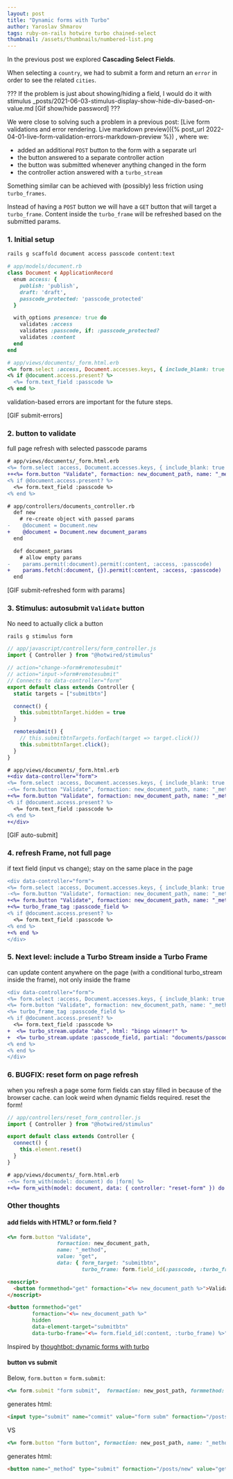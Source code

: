 ```yaml
---
layout: post
title: "Dynamic forms with Turbo"
author: Yaroslav Shmarov
tags: ruby-on-rails hotwire turbo chained-select
thumbnail: /assets/thumbnails/numbered-list.png
---
```


In the previous post we explored **Cascading Select Fields**.

When selecting a `country`, we had to submit a form and return an `error` in order to see the related `cities`.

???
If the problem is just about showing/hiding a field, I would do it with stimulus
_posts/2021-06-03-stimulus-display-show-hide-div-based-on-value.md
[Gif show/hide password]
???

We were close to solving such a problem in a previous post:
[Live form validations and error rendering. Live markdown preview]({% post_url 2022-04-01-live-form-validation-errors-markdown-preview %})
, where we:
* added an additional `POST` button to the form with a separate url
* the button answered to a separate controller action
* the button was submitted whenever anything changed in the form
* the controller action answered with a `turbo_stream`

Something similar can be achieved with (possibly) less friction using `turbo_frames`.

Instead of having a `POST` button we will have a `GET` button that will target a `turbo_frame`. Content inside the `turbo_frame` will be refreshed based on the submitted params.

### 1. Initial setup

```sh
rails g scaffold document access passcode content:text
```

```ruby
# app/models/document.rb
class Document < ApplicationRecord
  enum access: {
    publish: 'publish',
    draft: 'draft',
    passcode_protected: 'passcode_protected'
  }

  with_options presence: true do
    validates :access
    validates :passcode, if: :passcode_protected?
    validates :content
  end
end
```

```ruby
# app/views/documents/_form.html.erb
<%= form.select :access, Document.accesses.keys, { include_blank: true }, {} %>
<% if @document.access.present? %>
  <%= form.text_field :passcode %>
<% end %>
```

validation-based errors are important for the future steps.

[GIF submit-errors]

### 2. button to validate

full page refresh with selected passcode params

```diff
# app/views/documents/_form.html.erb
<%= form.select :access, Document.accesses.keys, { include_blank: true }, {} %>
++<%= form.button "Validate", formaction: new_document_path, name: "_method", value: "get" %>
<% if @document.access.present? %>
  <%= form.text_field :passcode %>
<% end %>
```

```diff
# app/controllers/documents_controller.rb
  def new
    # re-create object with passed params
-    @document = Document.new
+    @document = Document.new document_params
  end

  def document_params
    # allow empty params
-    params.permit(:document).permit(:content, :access, :passcode)
+    params.fetch(:document, {}).permit(:content, :access, :passcode)
  end
```

[GIF submit-refreshed form with params]

### 3. Stimulus: autosubmit `Validate` button

No need to actually click a button

```sh
rails g stimulus form
```

```js
// app/javascript/controllers/form_controller.js
import { Controller } from "@hotwired/stimulus"

// action="change->form#remotesubmit"
// action="input->form#remotesubmit"
// Connects to data-controller="form"
export default class extends Controller {
  static targets = ["submitbtn"]

  connect() {
    this.submitbtnTarget.hidden = true
  }

  remotesubmit() {
    // this.submitbtnTargets.forEach(target => target.click())
    this.submitbtnTarget.click();
  }
}
```

```diff
# app/views/documents/_form.html.erb
+<div data-controller="form">
<%= form.select :access, Document.accesses.keys, { include_blank: true }, { data: { action: "change->form#remotesubmit" } } %>
-<%= form.button "Validate", formaction: new_document_path, name: "_method", value: "get" %>
+<%= form.button "Validate", formaction: new_document_path, name: "_method", value: "get", data: { form_target: "submitbtn" } %>
<% if @document.access.present? %>
  <%= form.text_field :passcode %>
<% end %>
+</div>
```

[GIF auto-submit]

### 4. refresh Frame, not full page

if text field (input vs change); 
stay on the same place in the page

```diff
<div data-controller="form">
<%= form.select :access, Document.accesses.keys, { include_blank: true }, { data: { action: "change->form#remotesubmit" } } %>
-<%= form.button "Validate", formaction: new_document_path, name: "_method", value: "get", data: { form_target: "submitbtn" } %>
+<%= form.button "Validate", formaction: new_document_path, name: "_method", value: "get", data: { form_target: "submitbtn", turbo_frame: :passcode_field } %>
+<%= turbo_frame_tag :passcode_field %>
<% if @document.access.present? %>
  <%= form.text_field :passcode %>
<% end %>
+<% end %>
</div>
```

### 5. Next level: include a Turbo Stream inside a Turbo Frame

can update content anywhere on the page (with a conditional turbo_stream inside the frame), not only inside the frame

```diff
<div data-controller="form">
<%= form.select :access, Document.accesses.keys, { include_blank: true }, { data: { action: "change->form#remotesubmit" } } %>
<%= form.button "Validate", formaction: new_document_path, name: "_method", value: "get", data: { form_target: "submitbtn", turbo_frame: :passcode_field } %>
<%= turbo_frame_tag :passcode_field %>
<% if @document.access.present? %>
  <%= form.text_field :passcode %>
+  <%= turbo_stream.update "abc", html: "bingo winner!" %>
+  <%= turbo_stream.update :passcode_field, partial: "documents/passcode_fields", locals: {form: form} %>
<% end %>
<% end %>
</div>
```

### 6. BUGFIX: reset form on page refresh

when you refresh a page some form fields can stay filled in because of the browser cache. can look weird when dynamic fields required. reset the form!

```js
// app/controllers/reset_form_controller.js
import { Controller } from "@hotwired/stimulus"

export default class extends Controller {
  connect() {
    this.element.reset()
  }
}
```

```diff
# app/views/documents/_form.html.erb
-<%= form_with(model: document) do |form| %>
+<%= form_with(model: document, data: { controller: "reset-form" }) do |form| %>
```

### Other thoughts

#### add fields with HTML? or form.field ?

```ruby
<%= form.button "Validate",
                formaction: new_document_path,
                name: "_method",
                value: "get",
                data: { form_target: "submitbtn",
                        turbo_frame: form.field_id(:passcode, :turbo_frame) } %>
```

```html
<noscript>
  <button formmethod="get" formaction="<%= new_document_path %>">Validate</button>
</noscript>

<button formmethod="get" 
        formaction="<%= new_document_path %>"
        hidden
        data-element-target="submitbtn"
        data-turbo-frame="<%= form.field_id(:content, :turbo_frame) %>">Validate</button>
```

Inspired by [thoughtbot: dynamic forms with turbo](https://thoughtbot.com/blog/dynamic-forms-with-turbo)

#### button vs submit

Below, `form.button` = `form.submit`:

```ruby
<%= form.submit "form submit",  formaction: new_post_path, formmethod: :get, data: { form_target: "submitbtn", turbo_frame: :dynamic_fields } %>
```
generates html:
```html
<input type="submit" name="commit" value="form subm" formaction="/posts/new" formmethod="get" data-form-target="submitbtn" data-turbo-frame="dynamic_fields" data-disable-with="form subm">
```
VS
```ruby
<%= form.button "form button", formaction: new_post_path, name: "_method", value: "get", data: { form_target: "submitbtn", turbo_frame: :dynamic_fields } %>
```
generates html:
```html
<button name="_method" type="submit" formaction="/posts/new" value="get" data-form-target="submitbtn" data-turbo-frame="dynamic_fields">form butn</button>
```
